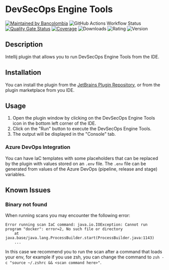 # DevSecOps Engine Tools

[![Maintained by Bancolombia](https://img.shields.io/badge/maintained_by-Bancolombia-yellow)](#)
![GitHub Actions Workflow Status](https://img.shields.io/github/actions/workflow/status/bancolombia/devsecops-engine-tools/intellij-build.yml)
[![Quality Gate Status](https://sonarcloud.io/api/project_badges/measure?project=bancolombia_devsecops-engine-tool-intellij&metric=alert_status)](https://sonarcloud.io/summary/new_code?id=bancolombia_devsecops-engine-tool-intellij)
[![Coverage](https://sonarcloud.io/api/project_badges/measure?project=bancolombia_devsecops-engine-tool-intellij&metric=coverage)](https://sonarcloud.io/summary/new_code?id=bancolombia_devsecops-engine-tool-intellij)
![Downloads](https://img.shields.io/jetbrains/plugin/d/25069-devsecops-engine-tools)
![Rating](https://img.shields.io/jetbrains/plugin/r/rating/25069-devsecops-engine-tools)
![Version](https://img.shields.io/jetbrains/plugin/v/25069-devsecops-engine-tools)


## Description

Intellij plugin that allows you to run DevSecOps Engine Tools from the IDE.

## Installation

You can install the plugin from the [JetBrains Plugin Repository](https://plugins.jetbrains.com/plugin/25069-devsecops-engine-tools), or from the plugin marketplace from you IDE.

## Usage

1. Open the plugin window by clicking on the DevSecOps Engine Tools icon in the bottom left corner of the IDE.
2. Click on the "Run" button to execute the DevSecOps Engine Tools.
3. The output will be displayed in the "Console" tab.

### Azure DevOps Integration

You can have IaC templates with some placeholders that can be replaced by the plugin with values stored on an `.env` file.
The `.env` file can be generated from values of the Azure DevOps (pipeline, release and stage) variables.

## Known Issues

### Binary not found

When running scans you may encounter the following error:

```
Error running scan IaC command: java.io.IOException: Cannot run program "docker": error=2, No such file or directory
	at java.base/java.lang.ProcessBuilder.start(ProcessBuilder.java:1143)
    ...
```

In this case we recommend you to run the scan after a command that loads your env, for example if you use zsh, you can 
change the command to `zsh -c "source ~/.zshrc && <scan command here>"`.
